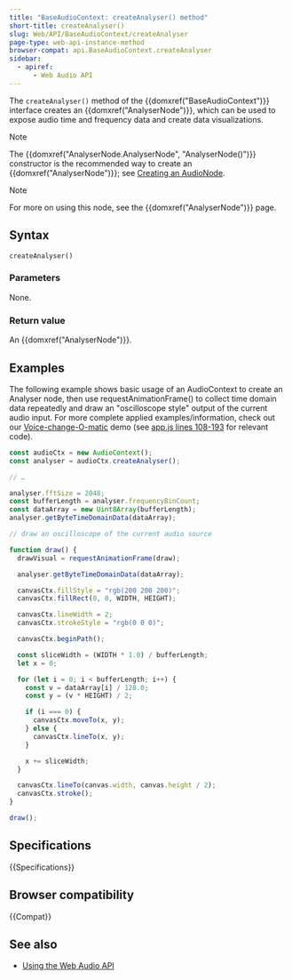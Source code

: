 ```yaml
---
title: "BaseAudioContext: createAnalyser() method"
short-title: createAnalyser()
slug: Web/API/BaseAudioContext/createAnalyser
page-type: web-api-instance-method
browser-compat: api.BaseAudioContext.createAnalyser
sidebar:
  - apiref:
      - Web Audio API
---
```


The `createAnalyser()` method of the
{{domxref("BaseAudioContext")}} interface creates an {{domxref("AnalyserNode")}}, which
can be used to expose audio time and frequency data and create data visualizations.

> [!NOTE]
> The {{domxref("AnalyserNode.AnalyserNode", "AnalyserNode()")}} constructor is the
> recommended way to create an {{domxref("AnalyserNode")}}; see
> [Creating an AudioNode](/en-US/docs/Web/API/AudioNode#creating_an_audionode).

> [!NOTE]
> For more on using this node, see the
> {{domxref("AnalyserNode")}} page.

## Syntax

```js-nolint
createAnalyser()
```

### Parameters

None.

### Return value

An {{domxref("AnalyserNode")}}.

## Examples

The following example shows basic usage of an AudioContext to create an Analyser node,
then use requestAnimationFrame() to collect time domain data repeatedly and draw an
"oscilloscope style" output of the current audio input. For more complete applied
examples/information, check out our [Voice-change-O-matic](https://mdn.github.io/webaudio-examples/voice-change-o-matic/) demo (see
[app.js lines 108-193](https://github.com/mdn/webaudio-examples/blob/main/voice-change-o-matic/scripts/app.js#L108-L193) for relevant code).

```js
const audioCtx = new AudioContext();
const analyser = audioCtx.createAnalyser();

// …

analyser.fftSize = 2048;
const bufferLength = analyser.frequencyBinCount;
const dataArray = new Uint8Array(bufferLength);
analyser.getByteTimeDomainData(dataArray);

// draw an oscilloscope of the current audio source

function draw() {
  drawVisual = requestAnimationFrame(draw);

  analyser.getByteTimeDomainData(dataArray);

  canvasCtx.fillStyle = "rgb(200 200 200)";
  canvasCtx.fillRect(0, 0, WIDTH, HEIGHT);

  canvasCtx.lineWidth = 2;
  canvasCtx.strokeStyle = "rgb(0 0 0)";

  canvasCtx.beginPath();

  const sliceWidth = (WIDTH * 1.0) / bufferLength;
  let x = 0;

  for (let i = 0; i < bufferLength; i++) {
    const v = dataArray[i] / 128.0;
    const y = (v * HEIGHT) / 2;

    if (i === 0) {
      canvasCtx.moveTo(x, y);
    } else {
      canvasCtx.lineTo(x, y);
    }

    x += sliceWidth;
  }

  canvasCtx.lineTo(canvas.width, canvas.height / 2);
  canvasCtx.stroke();
}

draw();
```

## Specifications

{{Specifications}}

## Browser compatibility

{{Compat}}

## See also

- [Using the Web Audio API](/en-US/docs/Web/API/Web_Audio_API/Using_Web_Audio_API)
